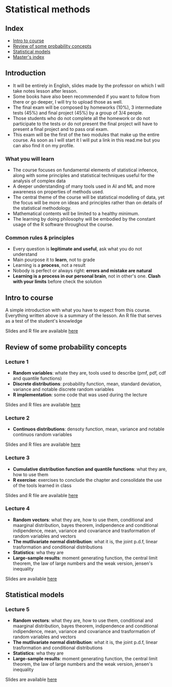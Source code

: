 # Statistical methods

## Index

+ [Intro to course](#intro-to-course)
+ [Review of some probability concepts](#review-of-some-probability-concepts)
+ [Statistical models](#statistical-models)
+ [Master's index](https://github.com/DottorBooom/Master-in-Data-Science-and-Artificial-Intelligence) 

## Introduction

+ It will be entirely in English, slides made by the professor on which I will take notes lesson after lesson.
+ Some books have also been recommended if you want to follow from there or go deeper, I will try to upload those as well.
+ The final exam will be composed by homeworks (10%), 3 intermediate tests (45%) and final project (45%) by a group of 3/4 people.
+ Those students who do not complete all the homework or do not participate to the tests or do not present the final project will have to present a final project and to pass oral exam.
+ This exam will be the first of the two modules that make up the entire course. As soon as I will start it I will put a link in this read.me but you can also find it on my profile.

### What you will learn

+ The course focuses on fundamental elements of statistical infeence, along with some principles and statistical techniques useful for the analysis of complex data
+ A deeper understanding of many tools used in AI and ML and more awareness on properties of methods used.
+ The central theme of the course will be statistical modelling of data, yet the focus will be more on ideas and principles rather than on details of the statistical methodology.
+ Mathematical contents will be limited to a healthy minimum.
+ The learning by doing philosophy will be embodied by the constant usage of the R software throughout the course.

### Common rules & principles

+ Every question is **legitimate and useful**, ask what you do not understand
+ Main pourpose it to **learn**, not to grade
+ Learning is a **process**, not a result
+ Nobody is perfect or always right: **errors and mistake are natural**
+ **Learning is a process in our personal brain**, not in other's one. **Clash with your limits** before check the solution

## Intro to course

A simple introduction with what you have to expect from this course. Everything written above is a summary of the lesson.
An R file that serves as a test of the student's knowledge

Slides and R file are available [here](Lectures/Lecture_0/)

## Review of some probability concepts

### Lecture 1
+ **Random variables**: whate they are, tools used to describe (pmf, pdf, cdf and quantile functions)
+ **Discrete distributions**: probability function, mean, standard deviation, variance and notable discrete random variables
+ **R implementation**: some code that was used during the lecture

Slides and R files are available [here](Lectures/Lecture_1/)

### Lecture 2
+ **Continuos distributions**: densoty function, mean, variance and notable continuos random variables

Slides and R files are available [here](Lectures/Lecture_2/)
  
### Lecture 3
+ **Cumulative distribution function and quantile functions**: what they are, how to use them
+ **R exercise**: exercises to conclude the chapter and consolidate the use of the tools learned in class
 
Slides and R file are available [here](Lectures/Lecture_3/)

### Lecture 4
+ **Random vectors**: what they are, how to use them, conditional and maarginal distribution, bayes theorem, indipendence and conditional indipendence, mean, variance and covariance and trasformation of random variables and vectors
+ **The mutlivariate normal distribution**: what it is, the joint p.d.f, linear trasformation and conditional distributions
+ **Statistics**: wha they are
+ **Large-sample results**: moment generating function, the central limit theorem, the law of large numbers and the weak version, jensen's inequality

Slides are available [here](Lectures/Lecture_4/)

## Statistical models

### Lecture 5
+ **Random vectors**: what they are, how to use them, conditional and maarginal distribution, bayes theorem, indipendence and conditional indipendence, mean, variance and covariance and trasformation of random variables and vectors
+ **The mutlivariate normal distribution**: what it is, the joint p.d.f, linear trasformation and conditional distributions
+ **Statistics**: wha they are
+ **Large-sample results**: moment generating function, the central limit theorem, the law of large numbers and the weak version, jensen's inequality

Slides are available [here](Lectures/Lecture_4/)
